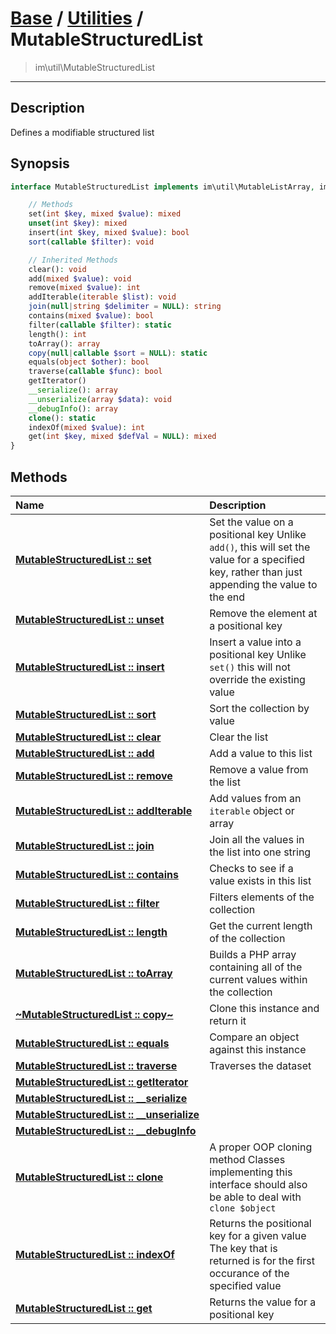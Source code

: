 # [Base](base.md) / [Utilities](util.md) / MutableStructuredList
 > im\util\MutableStructuredList
____

## Description
Defines a modifiable structured list

## Synopsis
```php
interface MutableStructuredList implements im\util\MutableListArray, im\util\ImmutableStructuredList, im\util\Collection, Traversable, im\features\Cloneable, im\features\Serializable, IteratorAggregate, im\util\ImmutableListArray {

    // Methods
    set(int $key, mixed $value): mixed
    unset(int $key): mixed
    insert(int $key, mixed $value): bool
    sort(callable $filter): void

    // Inherited Methods
    clear(): void
    add(mixed $value): void
    remove(mixed $value): int
    addIterable(iterable $list): void
    join(null|string $delimiter = NULL): string
    contains(mixed $value): bool
    filter(callable $filter): static
    length(): int
    toArray(): array
    copy(null|callable $sort = NULL): static
    equals(object $other): bool
    traverse(callable $func): bool
    getIterator()
    __serialize(): array
    __unserialize(array $data): void
    __debugInfo(): array
    clone(): static
    indexOf(mixed $value): int
    get(int $key, mixed $defVal = NULL): mixed
}
```

## Methods
| Name | Description |
| :--- | :---------- |
| [__MutableStructuredList&nbsp;::&nbsp;set__](util-MutableStructuredList-set.md) | Set the value on a positional key  Unlike `add()`, this will set the value for a specified key, rather than just appending the value to the end |
| [__MutableStructuredList&nbsp;::&nbsp;unset__](util-MutableStructuredList-unset.md) | Remove the element at a positional key |
| [__MutableStructuredList&nbsp;::&nbsp;insert__](util-MutableStructuredList-insert.md) | Insert a value into a positional key  Unlike `set()` this will not override the existing value |
| [__MutableStructuredList&nbsp;::&nbsp;sort__](util-MutableStructuredList-sort.md) | Sort the collection by value |
| [__MutableStructuredList&nbsp;::&nbsp;clear__](util-MutableStructuredList-clear.md) | Clear the list |
| [__MutableStructuredList&nbsp;::&nbsp;add__](util-MutableStructuredList-add.md) | Add a value to this list |
| [__MutableStructuredList&nbsp;::&nbsp;remove__](util-MutableStructuredList-remove.md) | Remove a value from the list |
| [__MutableStructuredList&nbsp;::&nbsp;addIterable__](util-MutableStructuredList-addIterable.md) | Add values from an `iterable` object or array |
| [__MutableStructuredList&nbsp;::&nbsp;join__](util-MutableStructuredList-join.md) | Join all the values in the list into one string |
| [__MutableStructuredList&nbsp;::&nbsp;contains__](util-MutableStructuredList-contains.md) | Checks to see if a value exists in this list |
| [__MutableStructuredList&nbsp;::&nbsp;filter__](util-MutableStructuredList-filter.md) | Filters elements of the collection |
| [__MutableStructuredList&nbsp;::&nbsp;length__](util-MutableStructuredList-length.md) | Get the current length of the collection |
| [__MutableStructuredList&nbsp;::&nbsp;toArray__](util-MutableStructuredList-toArray.md) | Builds a PHP array containing all of the current values within the collection |
| [__~MutableStructuredList&nbsp;::&nbsp;copy~__](util-MutableStructuredList-copy.md) | Clone this instance and return it |
| [__MutableStructuredList&nbsp;::&nbsp;equals__](util-MutableStructuredList-equals.md) | Compare an object against this instance |
| [__MutableStructuredList&nbsp;::&nbsp;traverse__](util-MutableStructuredList-traverse.md) | Traverses the dataset |
| [__MutableStructuredList&nbsp;::&nbsp;getIterator__](util-MutableStructuredList-getIterator.md) |  |
| [__MutableStructuredList&nbsp;::&nbsp;\_\_serialize__](util-MutableStructuredList-__serialize.md) |  |
| [__MutableStructuredList&nbsp;::&nbsp;\_\_unserialize__](util-MutableStructuredList-__unserialize.md) |  |
| [__MutableStructuredList&nbsp;::&nbsp;\_\_debugInfo__](util-MutableStructuredList-__debugInfo.md) |  |
| [__MutableStructuredList&nbsp;::&nbsp;clone__](util-MutableStructuredList-clone.md) | A proper OOP cloning method  Classes implementing this interface should also be able to deal with `clone $object` |
| [__MutableStructuredList&nbsp;::&nbsp;indexOf__](util-MutableStructuredList-indexOf.md) | Returns the positional key for a given value  The key that is returned is for the first occurance of the specified value |
| [__MutableStructuredList&nbsp;::&nbsp;get__](util-MutableStructuredList-get.md) | Returns the value for a positional key |
